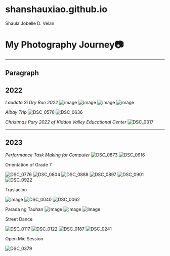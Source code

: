 # shanshauxiao.github.io
Shaula Jobelle D. Velan

# **My Photography Journey📷**
---
Paragraph
---

## **2022**

*Laudato Si Dry Run 2022*
![image](https://github.com/shanshauxiao/shanshauxiao.github.io/assets/150984521/b68e280f-c60f-48fa-9777-ad75010e2d9d)
![image](https://github.com/shanshauxiao/shanshauxiao.github.io/assets/150984521/bb99f72d-1271-4249-86f8-dc506b3367b5)
![image](https://github.com/shanshauxiao/shanshauxiao.github.io/assets/150984521/85f3e0b3-73ef-4cd6-9a47-577334107a01)
![image](https://github.com/shanshauxiao/shanshauxiao.github.io/assets/150984521/fdb94baf-39eb-428f-8050-c233f4dfcf80)

*Albay Trip*
![DSC_0576](https://github.com/shanshauxiao/shanshauxiao.github.io/assets/150984521/1dc1645f-b1af-4b28-b8e0-af951412b445)
![DSC_0636](https://github.com/shanshauxiao/shanshauxiao.github.io/assets/150984521/c7d32032-924a-4b1d-9b19-12a1ddbf3ab6)

*Christmas Pary 2022 of Kiddos Valley Educational Center*
![DSC_0317](https://github.com/shanshauxiao/shanshauxiao.github.io/assets/150984521/ffb55a1c-42ba-4314-a7b0-8212c0ea5c84)

---
## **2023**

*Performance Task Making for Computer*
![DSC_0873](https://github.com/shanshauxiao/shanshauxiao.github.io/assets/150984521/d177c8ad-8590-419a-afa9-84d12f3b3b6a)
![DSC_0916](https://github.com/shanshauxiao/shanshauxiao.github.io/assets/150984521/736731b7-85e5-4f1f-9fc6-283ce95a3c4b)

Orientation of Grade 7

![DSC_0776](https://github.com/shanshauxiao/shanshauxiao.github.io/assets/150984521/685a080e-9c2c-4d79-9d56-74a5c1c5de03)
![DSC_0804](https://github.com/shanshauxiao/shanshauxiao.github.io/assets/150984521/088281d1-1ca5-4a23-911d-99fd611c431f)
![DSC_0888](https://github.com/shanshauxiao/shanshauxiao.github.io/assets/150984521/fa1d71c0-c4b7-46f5-8302-6a7ec1c32d8a)
![DSC_0897](https://github.com/shanshauxiao/shanshauxiao.github.io/assets/150984521/bcc7a322-8475-429a-ad14-67d730bbe756)
![DSC_0901](https://github.com/shanshauxiao/shanshauxiao.github.io/assets/150984521/a1245897-69bf-4538-a93e-23dc5a6f5acc)
![DSC_0922](https://github.com/shanshauxiao/shanshauxiao.github.io/assets/150984521/c8382f56-0b6f-40ce-87aa-6abe9aa6c955)

Traslacion

![image](https://github.com/shanshauxiao/shanshauxiao.github.io/assets/150984521/ce6054a3-b003-483c-8375-f0ad985a9307)
![DSC_0040](https://github.com/shanshauxiao/shanshauxiao.github.io/assets/150984521/9fa1b25a-358d-46ef-a5de-8315f80714f4)
![DSC_0062](https://github.com/shanshauxiao/shanshauxiao.github.io/assets/150984521/171134fe-5410-479b-8572-ee377c1bbba4)

Parada ng Tauhan
![image](https://github.com/shanshauxiao/shanshauxiao.github.io/assets/150984521/7c237cc3-a2a3-4ff8-ba1d-1f8e127cc186)
![image](https://github.com/shanshauxiao/shanshauxiao.github.io/assets/150984521/aaa26d09-e6a2-4c8b-bb2c-ecf83d0f77b3)
![image](https://github.com/shanshauxiao/shanshauxiao.github.io/assets/150984521/eac2bab0-29dc-42dc-bb37-99a82b534bbf)

Street Dance

![DSC_0117](https://github.com/shanshauxiao/shanshauxiao.github.io/assets/150984521/ee52a7de-7142-4ea2-b5ae-8245cd65098f)
![DSC_0122](https://github.com/shanshauxiao/shanshauxiao.github.io/assets/150984521/4974773c-a7a6-4535-9be7-a1c95950c116)
![DSC_0187](https://github.com/shanshauxiao/shanshauxiao.github.io/assets/150984521/c4f3dde0-de10-4d91-a10f-ba08100af784)
![DSC_0241](https://github.com/shanshauxiao/shanshauxiao.github.io/assets/150984521/21604214-5e52-4aeb-8b7d-5be56e9ea3d2)

Open Mic Session

![DSC_0379](https://github.com/shanshauxiao/shanshauxiao.github.io/assets/150984521/818f8fc4-791e-438a-be80-eafd3925a005)
